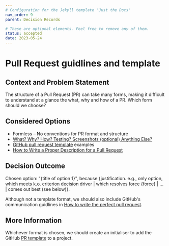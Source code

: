 ```yaml
---
# Configuration for the Jekyll template "Just the Docs"
nav_order: 9
parent: Decision Records

# These are optional elements. Feel free to remove any of them.
status: accepted
date: 2023-05-24
---
```

# Pull Request guidlines and template

## Context and Problem Statement

The structure of a Pull Request (PR) can take many forms, making it difficult to understand at a glance the what, why and how of a PR. Which form should we choose?

## Considered Options

* Formless – No conventions for PR format and structure
* [What? Why? How? Testing? Screenshots (optional) Anything Else?](https://www.pullrequest.com/blog/writing-a-great-pull-request-description/)
* [GitHub pull request template](https://axolo.co/blog/p/part-3-github-pull-request-template) examples
* [How to Write a Proper Description for a Pull Request](https://maddevs.io/blog/how-to-make-a-proper-description-for-a-pull-request/)

## Decision Outcome

Chosen option: "{title of option 1}", because
{justification. e.g., only option, which meets k.o. criterion decision driver | which resolves force {force} | … | comes out best (see below)}.

Although not a template format, we should also include GitHub's communication guidlines in [How to write the perfect pull request](https://github.blog/2015-01-21-how-to-write-the-perfect-pull-request/).

## More Information

Whichever format is chosen, we should create an initialiser to add the GitHub [PR template](https://docs.github.com/en/communities/using-templates-to-encourage-useful-issues-and-pull-requests/creating-a-pull-request-template-for-your-repository) to a project.
